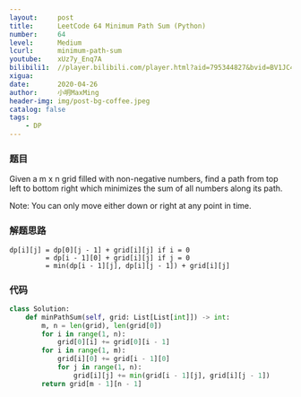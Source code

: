 ```yaml
---
layout:     post
title:      LeetCode 64 Minimum Path Sum (Python)
number:     64
level:      Medium
lcurl:      minimum-path-sum
youtube:    xUz7y_Enq7A
bilibili1:  //player.bilibili.com/player.html?aid=795344827&bvid=BV1JC4y1x7j1&cid=180033160&page=1
xigua:      
date:       2020-04-26
author:     小明MaxMing
header-img: img/post-bg-coffee.jpeg
catalog: false
tags:
    - DP
---
```


### 题目

Given a m x n grid filled with non-negative numbers, find a path from top left to bottom right which minimizes the sum of all numbers along its path.

Note: You can only move either down or right at any point in time.

### 解题思路

```
dp[i][j] = dp[0][j - 1] + grid[i][j] if i = 0
         = dp[i - 1][0] + grid[i][j] if j = 0
         = min(dp[i - 1][j], dp[i][j - 1]) + grid[i][j]
```

### 代码
```python
class Solution:
    def minPathSum(self, grid: List[List[int]]) -> int:
        m, n = len(grid), len(grid[0])
        for i in range(1, n):
            grid[0][i] += grid[0][i - 1]
        for i in range(1, m):
            grid[i][0] += grid[i - 1][0]
            for j in range(1, n):
                grid[i][j] += min(grid[i - 1][j], grid[i][j - 1])
        return grid[m - 1][n - 1]
```